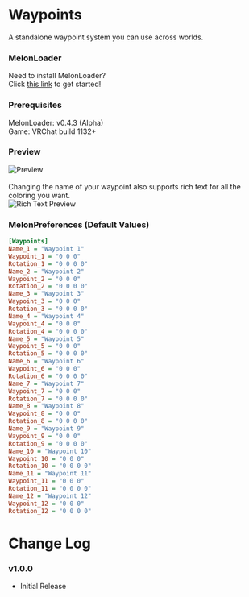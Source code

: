 # Waypoints
A standalone waypoint system you can use across worlds.

### MelonLoader
Need to install MelonLoader?<br>
Click [this link](https://melonwiki.xyz/) to get started!

### Prerequisites
MelonLoader: v0.4.3 (Alpha)<br>
Game: VRChat build 1132+

### Preview
<img src="https://mintlily.lgbt/img/upload/gcYUIB1eZImC.jpg" alt="Preview" /><br /><br />
Changing the name of your waypoint also supports rich text for all the coloring you want.<br />
<img src="https://mintlily.lgbt/img/upload/PbNCjSnZUwUX.png" alt="Rich Text Preview" />

### MelonPreferences (Default Values)
```ini
[Waypoints]
Name_1 = "Waypoint 1"
Waypoint_1 = "0 0 0"
Rotation_1 = "0 0 0 0"
Name_2 = "Waypoint 2"
Waypoint_2 = "0 0 0"
Rotation_2 = "0 0 0 0"
Name_3 = "Waypoint 3"
Waypoint_3 = "0 0 0"
Rotation_3 = "0 0 0 0"
Name_4 = "Waypoint 4"
Waypoint_4 = "0 0 0"
Rotation_4 = "0 0 0 0"
Name_5 = "Waypoint 5"
Waypoint_5 = "0 0 0"
Rotation_5 = "0 0 0 0"
Name_6 = "Waypoint 6"
Waypoint_6 = "0 0 0"
Rotation_6 = "0 0 0 0"
Name_7 = "Waypoint 7"
Waypoint_7 = "0 0 0"
Rotation_7 = "0 0 0 0"
Name_8 = "Waypoint 8"
Waypoint_8 = "0 0 0"
Rotation_8 = "0 0 0 0"
Name_9 = "Waypoint 9"
Waypoint_9 = "0 0 0"
Rotation_9 = "0 0 0 0"
Name_10 = "Waypoint 10"
Waypoint_10 = "0 0 0"
Rotation_10 = "0 0 0 0"
Name_11 = "Waypoint 11"
Waypoint_11 = "0 0 0"
Rotation_11 = "0 0 0 0"
Name_12 = "Waypoint 12"
Waypoint_12 = "0 0 0"
Rotation_12 = "0 0 0 0"
```

# Change Log
### v1.0.0
* Initial Release<br>